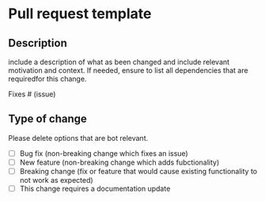 # Pull request template 

## Description

include a description of what as been changed and include relevant motivation and context.
If needed, ensure to list all dependencies that are requiredfor this change.

Fixes # (issue)

## Type of change

Please delete options that are bot relevant.

- [ ] Bug fix (non-breaking change which fixes an issue)
- [ ] New feature (non-breaking change which adds fubctionality)
- [ ] Breaking change (fix or feature that would cause existing functionality to not work as expected)
- [ ] This change requires a documentation update
